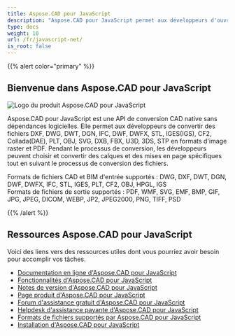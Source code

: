 ```yaml
---
title: Aspose.CAD pour JavaScript
description: "Aspose.CAD pour JavaScript permet aux développeurs d'ouvrir, de lire et de traiter des fichiers AutoCAD DWG, DXF, DWT et d'autres formats de fichiers CAD et BIM, tels que : DGN, DWF, DWFX, IFC, STL, IGES, PLT, CF2, OBJ, HPGL, IGS."
type: docs
weight: 10
url: /fr/javascript-net/
is_root: false
---
```


{{% alert color="primary" %}}

## **Bienvenue dans Aspose.CAD pour JavaScript**

![Logo du produit Aspose.CAD pour JavaScript](/_assets/home_5.png)

Aspose.CAD pour JavaScript est une API de conversion CAD native sans dépendances logicielles. Elle permet aux développeurs de convertir des fichiers DXF, DWG, DWT, DGN, IFC, DWF, DWFX, STL, IGES(IGS), CF2, Collada(DAE), PLT, OBJ, SVG, DXB, FBX, U3D, 3DS, STP en formats d'image raster et PDF. Pendant le processus de conversion, les développeurs peuvent choisir et convertir des calques et des mises en page spécifiques tout en suivant le processus de conversion des fichiers.

Formats de fichiers CAD et BIM d'entrée supportés : DWG, DXF, DWT, DGN, DWF, DWFX, IFC, STL, IGES, PLT, CF2, OBJ, HPGL, IGS  
Formats de fichiers de sortie supportés : PDF, WMF, SVG, EMF, BMP, GIF, JPG, JPEG, DICOM, WEBP, JP2, JPEG2000, PNG, TIFF, PSD

{{% /alert %}}

## **Ressources Aspose.CAD pour JavaScript**

Voici des liens vers des ressources utiles dont vous pourriez avoir besoin pour accomplir vos tâches.

- [Documentation en ligne d'Aspose.CAD pour JavaScript](/fr/cad/javascript-net/)
- [Fonctionnalités d'Aspose.CAD pour JavaScript](/fr/cad/javascript-net/features/)
- [Notes de version d'Aspose.CAD pour JavaScript](https://releases.aspose.com/cad/javascript-net/release-notes/)
- [Page produit d'Aspose.CAD pour JavaScript](https://products.aspose.com/cad/javascript-net/)
- [Forum d'assistance gratuit d'Aspose.CAD pour JavaScript](https://forum.aspose.com/c/cad/19)
- [Helpdesk d'assistance payante d'Aspose.CAD pour JavaScript](https://helpdesk.aspose.com/)
- [Formats de fichiers supportés par Aspose.CAD pour JavaScript](/fr/cad/javascript-net/supported-file-formats/)
- [Installation d'Aspose.CAD pour JavaScript](/fr/cad/javascript-net/installation/)
